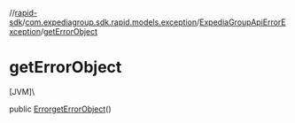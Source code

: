 //[rapid-sdk](../../../index.md)/[com.expediagroup.sdk.rapid.models.exception](../index.md)/[ExpediaGroupApiErrorException](index.md)/[getErrorObject](get-error-object.md)

# getErrorObject

[JVM]\

public [Error](../../com.expediagroup.sdk.rapid.models/-error/index.md)[getErrorObject](get-error-object.md)()
